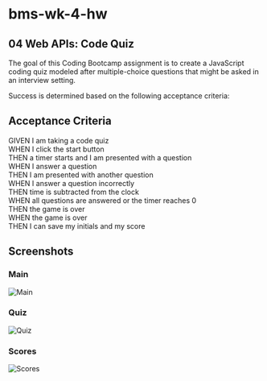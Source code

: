 # bms-wk-4-hw
## 04 Web APIs: Code Quiz

The goal of this Coding Bootcamp assignment is to create a JavaScript coding quiz modeled after multiple-choice questions that might be asked in an interview setting.

Success is determined based on the following acceptance criteria:

## Acceptance Criteria
GIVEN I am taking a code quiz  
WHEN I click the start button  
THEN a timer starts and I am presented with a question  
WHEN I answer a question  
THEN I am presented with another question  
WHEN I answer a question incorrectly  
THEN time is subtracted from the clock  
WHEN all questions are answered or the timer reaches 0  
THEN the game is over  
WHEN the game is over  
THEN I can save my initials and my score  

## Screenshots
### Main
![Main](https://i.ibb.co/2MDQmxV/main.png)
### Quiz
![Quiz](https://i.ibb.co/bNWT4hq/quiz.png)
### Scores
![Scores](https://i.ibb.co/6YLcqNw/scores.png)
